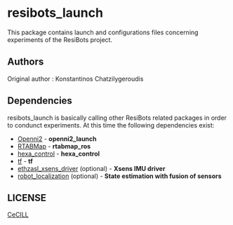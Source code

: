 # resibots_launch

This package contains launch and configurations files concerning experiments of the ResiBots project.

## Authors
Original author : Konstantinos Chatzilygeroudis

## Dependencies
resibots_launch is basically calling other ResiBots related packages in order to condunct experiments. At this time the following dependencies exist:

* [Openni2] - **openni2_launch**
* [RTABMap] - **rtabmap_ros**
* [hexa_control] - **hexa_control**
* [tf] - **tf**
* [ethzasl_xsens_driver] \(optional\) - **Xsens IMU driver**
* [robot_localization] \(optional\) - **State estimation with fusion of sensors**


## LICENSE

[CeCILL]


[openni2]: http://wiki.ros.org/openni2_launch
[rtabmap]: http://wiki.ros.org/rtabmap_ros
[hexa_control]: https://github.com/resibots/hexa_control
[tf]: http://wiki.ros.org/tf
[CeCILL]: http://www.cecill.info/index.en.html
[ethzasl_xsens_driver]: http://wiki.ros.org/ethzasl_xsens_driver
[robot_localization]: http://wiki.ros.org/robot_localization